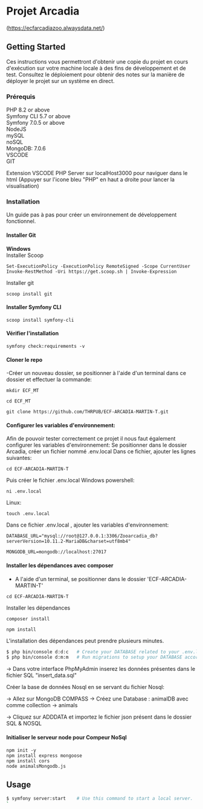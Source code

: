 # __Projet Arcadia__

(https://ecfarcadiazoo.alwaysdata.net/)

## __Getting Started__

Ces instructions vous permettront d'obtenir une copie du projet en cours d'exécution sur votre machine locale à des fins de développement et de test. Consultez le déploiement pour obtenir des notes sur la manière de déployer le projet sur un système en direct.

### __Prérequis__

PHP 8.2 or above </br>
Symfony CLI 5.7 or above </br>
Symfony 7.0.5 or above <br />
NodeJS <br />
mySQL </br>
noSQL </br>
MongoDB: 7.0.6 </br>
VSCODE </br>
GIT </br>

Extension VSCODE PHP Server sur localHost3000 pour naviguer dans le html
(Appuyer sur l'icone bleu "PHP" en haut a droite pour lancer la visualisation)

### __Installation__
Un guide pas à pas pour créer un environnement de développement fonctionnel.

#### Installer Git

__Windows__ </br>
Installer Scoop
```
Set-ExecutionPolicy -ExecutionPolicy RemoteSigned -Scope CurrentUser
Invoke-RestMethod -Uri https://get.scoop.sh | Invoke-Expression
```
Installer git
```
scoop install git
````

#### Installer Symfony CLI
```
scoop install symfony-cli
```

#### Vérifier l'installation
```
symfony check:requirements -v
```

#### Cloner le repo </br>
-Créer un nouveau dossier, se positionner à l'aide d'un terminal  dans ce dossier et effectuer la commande:
```
mkdir ECF_MT
```
```
cd ECF_MT
```
```
git clone https://github.com/THRPUB/ECF-ARCADIA-MARTIN-T.git
```

#### Configurer les variables d'environnement:

Afin de pouvoir tester correctement ce projet il nous faut également configurer les variables d'environnement:
Se positionner dans le dossier Arcadia, créer un fichier nommé .env.local
Dans ce fichier, ajouter les lignes suivantes:
```
cd ECF-ARCADIA-MARTIN-T
```
Puis créer le fichier .env.local
Windows powershell:
```
ni .env.local
```
Linux: 
```
touch .env.local
```
Dans ce fichier .env.local , ajouter les variables d'environnement:

```
DATABASE_URL="mysql://root@127.0.0.1:3306/Zooarcadia_db?serverVersion=10.11.2-MariaDB&charset=utf8mb4" 

MONGODB_URL=mongodb://localhost:27017 
```
#### Installer les dépendances avec composer
- A l'aide d'un terminal, se positionner dans le dossier 'ECF-ARCADIA-MARTIN-T'
```
cd ECF-ARCADIA-MARTIN-T
```
Installer les dépendances
```
composer install
```
```
npm install
```

L'installation des dépendances peut prendre plusieurs minutes.

```bash
$ php bin/console d:d:c   # Create your DATABASE related to your .env.local configuration
$ php bin/console d:m:m   # Run migrations to setup your DATABASE according to your entities
```

-> Dans votre interface PhpMyAdmin inserez les données présentes dans le fichier SQL "insert_data.sql"

Créer la base de données Nosql en se servant du fichier Nosql:

-> Allez sur MongoDB COMPASS
-> Créez une Database : animalDB avec comme collection -> animals

-> Cliquez sur ADDDATA et importez le fichier json présent dans le dossier SQL & NOSQL

#### Initialiser le serveur node pour Compeur NoSql </br>

```
npm init -y
npm install express mongoose
npm install cors
node animalsMongodb.js
```

## Usage

```bash
$ symfony server:start    # Use this command to start a local server.
`
